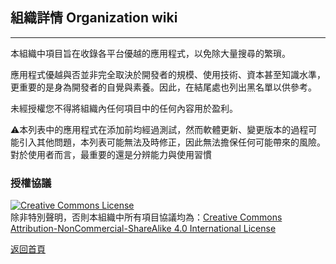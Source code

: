 ## 組織詳情   Organization wiki

---

本組織中項目旨在收錄各平台優越的應用程式，以免除大量搜尋的繁瑣。

應用程式優越與否並非完全取決於開發者的規模、使用技術、資本甚至知識水準，更重要的是身為開發者的自覺與素養。因此，在結尾處也列出黑名單以供參考。

未經授權您不得將組織內任何項目中的任何內容用於盈利。

⚠️本列表中的應用程式在添加前均經過測試，然而軟體更新、變更版本的過程可能引入其他問題，本列表可能無法及時修正，因此無法擔保任何可能帶來的風險。對於使用者而言，最重要的還是分辨能力與使用習慣

### 授權協議

<a rel="license" href="http://creativecommons.org/licenses/by-nc-sa/4.0/"><img alt="Creative Commons License" style="border-width:0" src="https://i.creativecommons.org/l/by-nc-sa/4.0/88x31.png" /></a><br /> 除非特別聲明，否則本組織中所有項目協議均為：<a rel="license" href="http://creativecommons.org/licenses/by-nc-sa/4.0/">Creative Commons Attribution-NonCommercial-ShareAlike 4.0 International License</a>

[返回首頁](http://amazingapps.org/)
